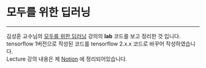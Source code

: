 # 모두를 위한 딥러닝
---
김성훈 교수님의 [모두를 위한 딥러닝](https://www.youtube.com/playlist?list=PLlMkM4tgfjnLSOjrEJN31gZATbcj_MpUm) 강의의 **lab** 코드를 보고 정리한 것 입니다.   
tensorflow 1버전으로 작성된 코드를 tensorflow 2.x.x 코드로 바꾸어 작성하였습니다.   
Lecture 강의 내용은 제 [Notion](https://www.notion.so/282bd945c4b14056ad52517168416702) 에 정리되어있습니다.

